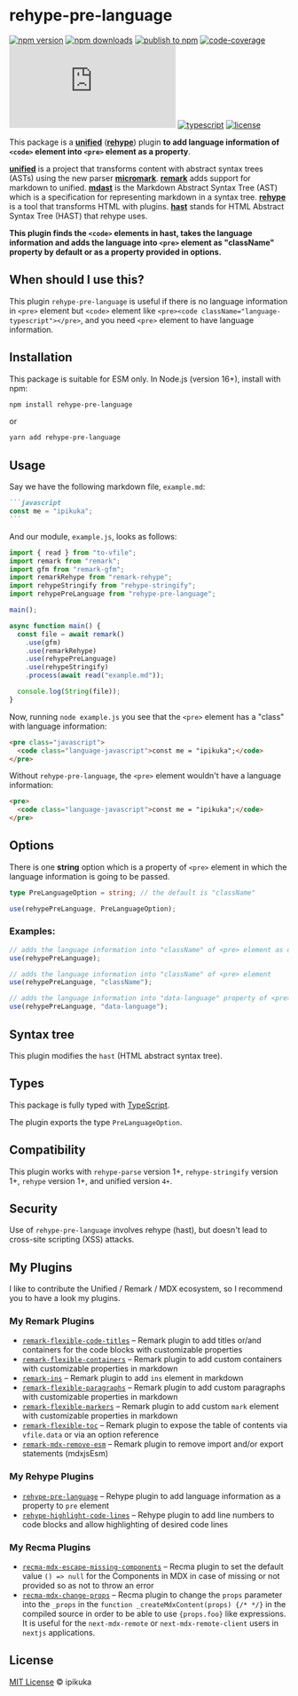 # rehype-pre-language

[![npm version][badge-npm-version]][url-npm-package]
[![npm downloads][badge-npm-download]][url-npm-package]
[![publish to npm][badge-publish-to-npm]][url-publish-github-actions]
[![code-coverage][badge-codecov]][url-codecov]
[![type-coverage][badge-type-coverage]][url-github-package]
[![typescript][badge-typescript]][url-typescript]
[![license][badge-license]][url-license]

This package is a **[unified][unified]** (**[rehype][rehype]**) plugin **to add language information of `<code>` element into `<pre>` element as a property**.

**[unified][unified]** is a project that transforms content with abstract syntax trees (ASTs) using the new parser **[micromark][micromark]**. **[remark][remark]** adds support for markdown to unified. **[mdast][mdast]** is the Markdown Abstract Syntax Tree (AST) which is a specification for representing markdown in a syntax tree. **[rehype][rehype]** is a tool that transforms HTML with plugins. **[hast][hast]** stands for HTML Abstract Syntax Tree (HAST) that rehype uses.

**This plugin finds the `<code>` elements in hast, takes the language information and adds the language into `<pre>` element as "className" property by default or as a property provided in options.**

## When should I use this?

This plugin `rehype-pre-language` is useful if there is no language information in `<pre>` element but `<code>` element like `<pre><code className="language-typescript"></pre>`, and you need `<pre>` element to have language information.

## Installation

This package is suitable for ESM only. In Node.js (version 16+), install with npm:

```bash
npm install rehype-pre-language
```

or

```bash
yarn add rehype-pre-language
```

## Usage

Say we have the following markdown file, `example.md`:

````markdown
```javascript
const me = "ipikuka";
```
````

And our module, `example.js`, looks as follows:

```javascript
import { read } from "to-vfile";
import remark from "remark";
import gfm from "remark-gfm";
import remarkRehype from "remark-rehype";
import rehypeStringify from "rehype-stringify";
import rehypePreLanguage from "rehype-pre-language";

main();

async function main() {
  const file = await remark()
    .use(gfm)
    .use(remarkRehype)
    .use(rehypePreLanguage)
    .use(rehypeStringify)
    .process(await read("example.md"));

  console.log(String(file));
}
```

Now, running `node example.js` you see that the `<pre>` element has a "class" with language information:

```html
<pre class="javascript">
  <code class="language-javascript">const me = "ipikuka";</code>
</pre>
```

Without `rehype-pre-language`, the `<pre>` element wouldn't have a language information:

```html
<pre>
  <code class="language-javascript">const me = "ipikuka";</code>
</pre>
```

## Options

There is one **string** option which is a property of `<pre>` element in which the language information is going to be passed. 

```typescript
type PreLanguageOption = string; // the default is "className"

use(rehypePreLanguage, PreLanguageOption);
```

### Examples:

```typescript
// adds the language information into "className" of <pre> element as default
use(rehypePreLanguage);

// adds the language information into "className" of <pre> element
use(rehypePreLanguage, "className");

// adds the language information into "data-language" property of <pre> element
use(rehypePreLanguage, "data-language"); 
```

## Syntax tree

This plugin modifies the `hast` (HTML abstract syntax tree).

## Types

This package is fully typed with [TypeScript][url-typescript].

The plugin exports the type `PreLanguageOption`.

## Compatibility

This plugin works with `rehype-parse` version 1+, `rehype-stringify` version 1+, `rehype` version 1+, and unified version `4+`.

## Security

Use of `rehype-pre-language` involves rehype (hast), but doesn't lead to cross-site scripting (XSS) attacks.

## My Plugins

I like to contribute the Unified / Remark / MDX ecosystem, so I recommend you to have a look my plugins.

### My Remark Plugins

- [`remark-flexible-code-titles`](https://www.npmjs.com/package/remark-flexible-code-titles)
  – Remark plugin to add titles or/and containers for the code blocks with customizable properties
- [`remark-flexible-containers`](https://www.npmjs.com/package/remark-flexible-containers)
  – Remark plugin to add custom containers with customizable properties in markdown
- [`remark-ins`](https://www.npmjs.com/package/remark-ins)
  – Remark plugin to add `ins` element in markdown
- [`remark-flexible-paragraphs`](https://www.npmjs.com/package/remark-flexible-paragraphs)
  – Remark plugin to add custom paragraphs with customizable properties in markdown
- [`remark-flexible-markers`](https://www.npmjs.com/package/remark-flexible-markers)
  – Remark plugin to add custom `mark` element with customizable properties in markdown
- [`remark-flexible-toc`](https://www.npmjs.com/package/remark-flexible-toc)
  – Remark plugin to expose the table of contents via `vfile.data` or via an option reference
- [`remark-mdx-remove-esm`](https://www.npmjs.com/package/remark-mdx-remove-esm)
  – Remark plugin to remove import and/or export statements (mdxjsEsm)

### My Rehype Plugins

- [`rehype-pre-language`](https://www.npmjs.com/package/rehype-pre-language)
  – Rehype plugin to add language information as a property to `pre` element
- [`rehype-highlight-code-lines`](https://www.npmjs.com/package/rehype-highlight-code-lines)
  – Rehype plugin to add line numbers to code blocks and allow highlighting of desired code lines

### My Recma Plugins

- [`recma-mdx-escape-missing-components`](https://www.npmjs.com/package/recma-mdx-escape-missing-components)
  – Recma plugin to set the default value `() => null` for the Components in MDX in case of missing or not provided so as not to throw an error
- [`recma-mdx-change-props`](https://www.npmjs.com/package/recma-mdx-change-props)
  – Recma plugin to change the `props` parameter into the `_props` in the `function _createMdxContent(props) {/* */}` in the compiled source in order to be able to use `{props.foo}` like expressions. It is useful for the `next-mdx-remote` or `next-mdx-remote-client` users in `nextjs` applications.

## License

[MIT License](./LICENSE) © ipikuka

[unified]: https://github.com/unifiedjs/unified
[micromark]: https://github.com/micromark/micromark
[remark]: https://github.com/remarkjs/remark
[remarkplugins]: https://github.com/remarkjs/remark/blob/main/doc/plugins.md
[mdast]: https://github.com/syntax-tree/mdast
[rehype]: https://github.com/rehypejs/rehype
[rehypeplugins]: https://github.com/rehypejs/rehype/blob/main/doc/plugins.md
[hast]: https://github.com/syntax-tree/hast

[badge-npm-version]: https://img.shields.io/npm/v/rehype-pre-language
[badge-npm-download]:https://img.shields.io/npm/dt/rehype-pre-language
[url-npm-package]: https://www.npmjs.com/package/rehype-pre-language
[url-github-package]: https://github.com/ipikuka/rehype-pre-language

[badge-license]: https://img.shields.io/github/license/ipikuka/rehype-pre-language
[url-license]: https://github.com/ipikuka/rehype-pre-language/blob/main/LICENSE

[badge-publish-to-npm]: https://github.com/ipikuka/rehype-pre-language/actions/workflows/publish.yml/badge.svg
[url-publish-github-actions]: https://github.com/ipikuka/rehype-pre-language/actions/workflows/publish.yml

[badge-typescript]: https://img.shields.io/npm/types/rehype-pre-language
[url-typescript]: https://www.typescriptlang.org/

[badge-codecov]: https://codecov.io/gh/ipikuka/rehype-pre-language/graph/badge.svg?token=o3TGkL4yUV
[url-codecov]: https://codecov.io/gh/ipikuka/rehype-pre-language

[badge-type-coverage]: https://img.shields.io/badge/dynamic/json.svg?label=type-coverage&prefix=%E2%89%A5&suffix=%&query=$.typeCoverage.atLeast&uri=https%3A%2F%2Fraw.githubusercontent.com%2Fipikuka%2Frehype-pre-language%2Fmaster%2Fpackage.json